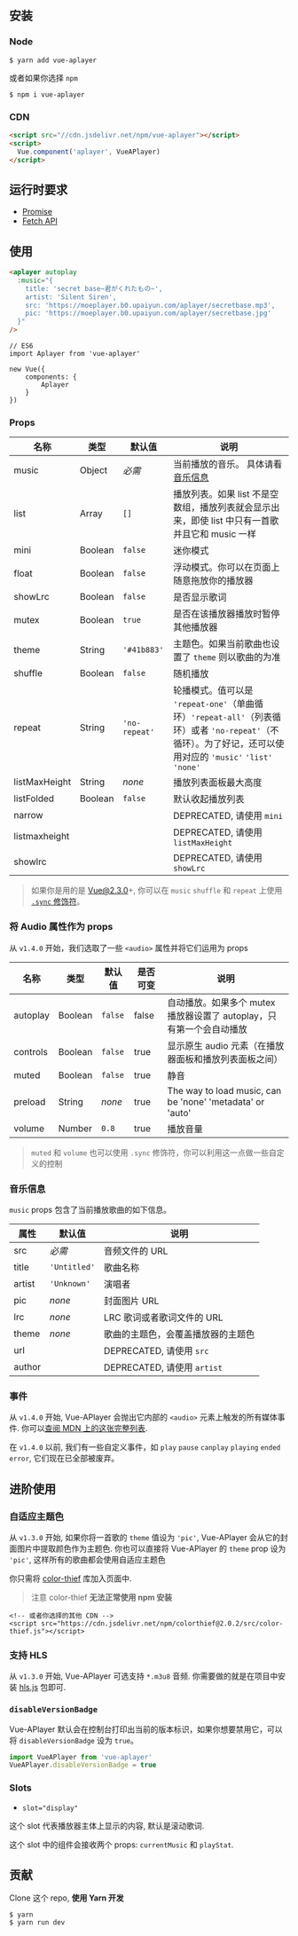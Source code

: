 ## 安装

### Node

```
$ yarn add vue-aplayer
```

或者如果你选择 `npm`

```
$ npm i vue-aplayer
```

### CDN

```html
<script src="//cdn.jsdelivr.net/npm/vue-aplayer"></script>
<script>
  Vue.component('aplayer', VueAPlayer)
</script>
```


## 运行时要求

- [Promise](https://developer.mozilla.org/en-US/docs/Web/JavaScript/Reference/Global_Objects/Promise)
- [Fetch API](https://developer.mozilla.org/en-US/docs/Web/API/Fetch_API)



## 使用

```HTML
<aplayer autoplay
  :music="{
    title: 'secret base~君がくれたもの~',
    artist: 'Silent Siren',
    src: 'https://moeplayer.b0.upaiyun.com/aplayer/secretbase.mp3',
    pic: 'https://moeplayer.b0.upaiyun.com/aplayer/secretbase.jpg'
  }"
/>
```

```JS
// ES6
import Aplayer from 'vue-aplayer'

new Vue({
    components: {
        Aplayer
    }
})
```



### Props

| 名称 | 类型 | 默认值 | 说明 |
| ---- | ---- | ------- | ----------- |
| music| Object | *必需* | 当前播放的音乐。 具体请看[音乐信息](https://github.com/SevenOutman/vue-aplayer/blob/develop/docs/README.zh-CN.md#音乐信息) |
| list | Array | `[]` | 播放列表。如果 list 不是空数组，播放列表就会显示出来，即使 list 中只有一首歌并且它和 music 一样 |
| mini | Boolean | `false` | 迷你模式 |
| float | Boolean | `false` | 浮动模式。你可以在页面上随意拖放你的播放器 |
| showLrc | Boolean | `false` | 是否显示歌词 |
| mutex | Boolean | `true` | 是否在该播放器播放时暂停其他播放器 |
| theme | String | `'#41b883'` | 主题色。如果当前歌曲也设置了 `theme` 则以歌曲的为准 |
| shuffle | Boolean | `false` | 随机播放 |
| repeat | String | `'no-repeat'` | 轮播模式。值可以是 `'repeat-one'`（单曲循环）`'repeat-all'`（列表循环）或者 `'no-repeat'`（不循环）。为了好记，还可以使用对应的 `'music'` `'list'` `'none'` |
| listMaxHeight | String | *none* | 播放列表面板最大高度 |
| listFolded | Boolean | `false` | 默认收起播放列表 |
| narrow |  | | DEPRECATED, 请使用 `mini` |
| listmaxheight |  |  | DEPRECATED, 请使用 `listMaxHeight` |
| showlrc |  |  | DEPRECATED, 请使用 `showLrc` |

> 如果你是用的是 Vue@2.3.0+, 你可以在 `music` `shuffle` 和 `repeat` 上使用 [`.sync` 修饰符](https://cn.vuejs.org/v2/guide/components.html#sync-%E4%BF%AE%E9%A5%B0%E7%AC%A6)。



### 将 Audio 属性作为 props

从 `v1.4.0` 开始，我们选取了一些 `<audio>` 属性并将它们运用为 props

| 名称 | 类型 | 默认值 | 是否可变 | 说明 |
| ---- | ---- | ------- | ---------- | ---------- |
| autoplay | Boolean | `false` | false | 自动播放。如果多个 mutex 播放器设置了 autoplay，只有第一个会自动播放|
| controls | Boolean | `false` | true | 显示原生 audio 元素（在播放器面板和播放列表面板之间） |
| muted | Boolean | `false` | true | 静音 |
| preload | String | *none* | true | The way to load music, can be 'none' 'metadata' or 'auto' |
| volume | Number | `0.8` | true | 播放音量 |

>  `muted` 和 `volume` 也可以使用 `.sync` 修饰符，你可以利用这一点做一些自定义的控制



### 音乐信息

`music` props 包含了当前播放歌曲的如下信息。

| 属性 | 默认值 | 说明 |
| -------- | ------- | ----------- |
| src | *必需* | 音频文件的 URL |
| title | `'Untitled'` | 歌曲名称 |
| artist | `'Unknown'` | 演唱者 |
| pic | *none* | 封面图片 URL |
| lrc | *none* | LRC 歌词或者歌词文件的 URL |
| theme | *none* | 歌曲的主题色，会覆盖播放器的主题色 |
| url | | DEPRECATED, 请使用 `src` |
| author |  | DEPRECATED, 请使用 `artist` |



### 事件

从 `v1.4.0` 开始, Vue-APlayer 会抛出它内部的 `<audio>` 元素上触发的所有媒体事件. 你可以[查阅 MDN 上的这张完整列表](https://developer.mozilla.org/zh-CN/docs/Web/Guide/Events/Media_events).

在 `v1.4.0` 以前, 我们有一些自定义事件，如 `play` `pause` `canplay` `playing` `ended` `error`, 它们现在已全部被废弃。



## 进阶使用

### 自适应主题色

从 `v1.3.0` 开始, 如果你将一首歌的 `theme` 值设为 `'pic'`, Vue-APlayer 会从它的封面图片中提取颜色作为主题色.
你也可以直接将 Vue-APlayer 的 `theme` prop 设为 `'pic'`, 这样所有的歌曲都会使用自适应主题色

你只需将 [color-thief](https://github.com/lokesh/color-thief) 库加入页面中.
> 注意 color-thief **无法正常使用 npm 安装**

```
<!-- 或者你选择的其他 CDN -->
<script src="https://cdn.jsdelivr.net/npm/colorthief@2.0.2/src/color-thief.js"></script>
```



### 支持 HLS

从 `v1.3.0` 开始, Vue-APlayer 可选支持 `*.m3u8` 音频. 你需要做的就是在项目中安装 [hls.js](https://github.com/video-dev/hls.js) 包即可.


### `disableVersionBadge`

Vue-APlayer 默认会在控制台打印出当前的版本标识，如果你想要禁用它，可以将 `disableVersionBadge` 设为 `true`。

```js
import VueAPlayer from 'vue-aplayer'
VueAPlayer.disableVersionBadge = true
```


### Slots

- `slot="display"`

这个 slot 代表播放器主体上显示的内容, 默认是滚动歌词.

这个 slot 中的组件会接收两个 props: `currentMusic` 和 `playStat`.



## 贡献

Clone 这个 repo, **使用 Yarn 开发**

```
$ yarn
$ yarn run dev
```
